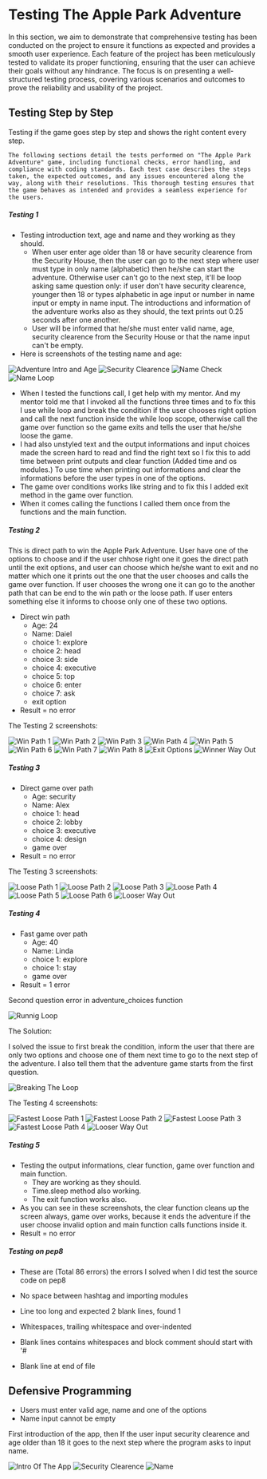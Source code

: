 # Testing The Apple Park Adventure

In this section, we aim to demonstrate that comprehensive testing has been conducted on the project to ensure it functions as expected and provides a smooth user experience. Each feature of the project has been meticulously tested to validate its proper functioning, ensuring that the user can achieve their goals without any hindrance. The focus is on presenting a well-structured testing process, covering various scenarios and outcomes to prove the reliability and usability of the project.

## Testing Step by Step

Testing if the game goes step by step and shows the right content every step. 

    The following sections detail the tests performed on "The Apple Park Adventure" game, including functional checks, error handling, and compliance with coding standards. Each test case describes the steps taken, the expected outcomes, and any issues encountered along the way, along with their resolutions. This thorough testing ensures that the game behaves as intended and provides a seamless experience for the users.

##### Testing 1

- Testing introduction text, age and name and they working as they should. 
  - When user enter age older than 18 or have security clearence from the Security House, then the user can go to the next step where user must type in only name (alphabetic) then he/she can start the adventure. Otherwise user can't go to the next step, it'll be loop asking same question only: if user don't have security clearence, younger then 18 or types alphabetic in age input or number in name input or empty in name input. The introductions and information of the adventure works also as they should, the text prints out 0.25 seconds after one another.
  - User will be informed that he/she must enter valid name, age, security clearence from the Security House or that the name input can't be empty.
- Here is screenshots of the testing name and age:

![Adventure Intro and Age](documentation/intro.png) ![Security Clearence](documentation/age_valid.png) ![Name Check](documentation/name_clear.png) ![Name Loop](documentation/loop.png)

- When I tested the functions call, I get help with my mentor. And my mentor told me that I invoked all the functions three times and to fix this I use while loop and break the condition if the user chooses right option and call the next function inside the while loop scope, otherwise call the game over function so the game exits and tells the user that he/she loose the game.
- I had also unstyled text and the output informations and input choices made the screen hard to read and find the right text so I fix this to add time between print outputs and clear function (Added time and os modules.) To use time when printing out informations and clear the informations before the user types in one of the options.
- The game over conditions works like string and to fix this I added exit method in the game over function.
- When it comes calling the functions I called them once from the functions and the main function.

 ##### Testing 2

This is direct path to win the Apple Park Adventure. User have one of the options to choose and if the user chhose right one it goes the direct path until the exit options, and user can choose which he/she want to exit and no matter which one it prints out the one that the user chooses and calls the game over function. If user chooses the wrong one it can go to the another path that can be end to the win path or the loose path. If user enters something else it informs to choose only one of these two options. 

- Direct win path
  - Age: 24
  - Name: Daiel
  - choice 1: explore
  - choice 2: head
  - choice 3: side
  - choice 4: executive
  - choice 5: top
  - choice 6: enter
  - choice 7: ask
  - exit option
- Result = no error

The Testing 2 screenshots:

![Win Path 1](documentation/first_win_option.png)
![Win Path 2](documentation/second_win.png)
![Win Path 3](documentation/win_3.png)
![Win Path 4](documentation/win_4.png)
![Win Path 5](documentation/win_5.png)
![Win Path 6](documentation/win_6.png)
![Win Path 7](documentation/win_7.png)
![Win Path 8](documentation/win_8.png)
![Exit Options](documentation/exit_option.png)
![Winner Way Out](documentation/winner_exit.png)

 ##### Testing 3 

- Direct game over path
  - Age: security
  - Name: Alex
  - choice 1: head
  - choice 2: lobby
  - choice 3: executive
  - choice 4: design
  - game over
- Result = no error

The Testing 3 screenshots:

![Loose Path 1](documentation/loose_1.png)
![Loose Path 2](documentation/second_win.png)
![Loose Path 3](documentation/loose_3.png)
![Loose Path 4](documentation/loose_4.png)
![Loose Path 5](documentation/loose_5.png)
![Loose Path 6](documentation/loose_6.png)
![Looser Way Out](documentation/game_over.png)

##### Testing 4 

- Fast game over path
  - Age: 40
  - Name: Linda
  - choice 1: explore
  - choice 1: stay
  - game over
- Result = 1 error

Second question error in adventure_choices function

![Runnig Loop](documentation/fastest_loose_path_error.png)

The Solution:

I solved the issue to first break the condition, inform the user that there are only two options and choose one of them next time to go to the next step of the adventure. I also tell them that the adventure game starts from the first question.

![Breaking The Loop](documentation/second_question_solution.png)


The Testing 4 screenshots:

![Fastest Loose Path 1](documentation/loose_1.png)
![Fastest Loose Path 2](documentation/second_win.png)
![Fastest Loose Path 3](documentation/first_win_option.png)
![Fastest Loose Path 4](documentation/fastest_loose_path_4.png)
![Looser Way Out](documentation/fastest_loose_path_5.png)

##### Testing 5

- Testing the output informations, clear function, game over function and main function.
  - They are working as they should.
  - Time.sleep method also working.
  - The exit function works also.
- As you can see in these screenshots, the clear function cleans up the screen always, game over works, because it ends the adventure if the user choose invalid option and main function calls functions inside it.
- Result = no error

##### Testing on pep8 

- These are (Total 86 errors) the errors I solved when I did test the source code on pep8

- No space between hashtag and importing modules
- Line too long and expected 2 blank lines, found 1
- Whitespaces, trailing whitespace and over-indented
- Blank lines contains whitespaces and block comment should start with '# 
- Blank line at end of file


## Defensive Programming

- Users must enter valid age, name and one of the options
- Name input cannot be empty


First introduction of the app, then If the user input security clearence and age older than 18 it goes to the next step where the program asks to input name. 

![Intro Of The App](documentation/intro.png) ![Security Clearence](documentation/age_valid.png) ![Name](documentation/name_clear.png)
  
  
  
  
  
 